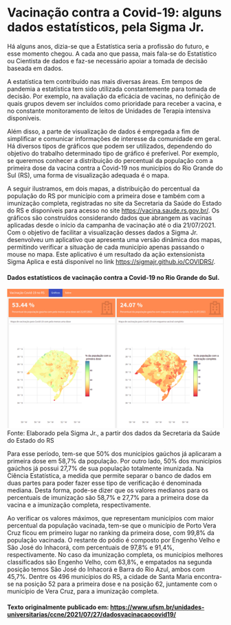 # Vacinação contra a Covid-19: alguns dados estatísticos, pela Sigma Jr.

Há alguns anos, dizia-se que a Estatística seria a profissão do futuro, e esse momento chegou. A cada ano que passa, mais fala-se do Estatístico ou Cientista de dados e faz-se necessário apoiar a tomada de decisão baseada em dados.

A estatística tem contribuído nas mais diversas áreas. Em tempos de pandemia a estatística tem sido utilizada constantemente para tomada de decisão. Por exemplo, na avaliação da eficácia de vacinas, no definição de quais grupos devem ser incluídos como prioridade para receber a vacina, e no constante monitoramento de leitos de Unidades de Terapia intensiva disponíveis.

Além disso, a parte de visualização de dados é empregada a fim de simplificar e comunicar informações de interesse da comunidade em geral. Há diversos tipos de gráficos que podem ser utilizados, dependendo do objetivo do trabalho determinado tipo de gráfico é preferível. Por exemplo, se queremos conhecer a distribuição do percentual da população com a primeira dose da vacina contra a Covid-19 nos municípios do Rio Grande do Sul (RS), uma forma de visualização adequada é o mapa.

A seguir ilustramos, em dois mapas, a distribuição do percentual da população do RS por município com a primeira dose e também com a imunização completa, registradas no site da Secretaria da Saúde do Estado do RS e disponíveis para acesso no site https://vacina.saude.rs.gov.br/. Os gráficos são construídos considerando dados que abrangem as vacinas aplicadas desde o início da campanha de vacinação até o dia 21/07/2021.  Com o objetivo de facilitar a visualização desses dados a Sigma Jr. desenvolveu um aplicativo que apresenta uma versão dinâmica dos mapas, permitindo verificar a situação de cada município apenas passando o mouse no mapa. Este aplicativo é um resultado da ação extensionista Sigma Aplica e está disponível no link https://sigmajr.github.io/COVIDRS/.

#### Dados estatísticos de vacinação contra a Covid-19 no Rio Grande do Sul.
![aplicativo-covidrs](aplicativo-covidrs.png)
Fonte: Elaborado pela Sigma Jr., a partir dos dados da Secretaria da Saúde do Estado do RS

Para esse período, tem-se que 50% dos municípios gaúchos já aplicaram a primeira dose em 58,7% da população. Por outro lado, 50% dos municípios gaúchos já possui 27,7% de sua população totalmente imunizada. Na Ciência Estatística, a medida que permite separar o banco de dados em duas partes para poder fazer esse tipo de verificação é denominada mediana. Desta forma, pode-se dizer que os valores medianos para os percentuais de imunização são 58,7% e 27,7% para a primeira dose da vacina e a imunização completa, respectivamente.

Ao verificar os valores máximos, que representam municípios com maior percentual da população vacinada, tem-se que o município de Porto Vera Cruz ficou em primeiro lugar no ranking da primeira dose, com 99,8% da população vacinada. O restante do pódio é composto por Engenho Velho e São José do Inhacorá, com percentuais de 97,8% e 91,4%, respectivamente. No caso da imunização completa, os municípios melhores classificados são Engenho Velho, com 63,8%, e empatados na segunda posição temos São José do Inhacorá e Barra do Rio Azul, ambos com 45,7%. Dentre os 496 municípios do RS, a cidade de Santa Maria encontra-se na posição 52 para a primeira dose e na posição 62, juntamente com o município de Vera Cruz, para a imunização completa.

#### Texto originalmente publicado em: https://www.ufsm.br/unidades-universitarias/ccne/2021/07/27/dadosvacinacaocovid19/
